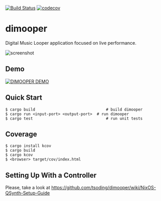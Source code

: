 [![Build Status](https://travis-ci.org/tsoding/dimooper.svg?branch=master)](https://travis-ci.org/tsoding/dimooper)
[![codecov](https://codecov.io/gh/tsoding/dimooper/branch/master/graph/badge.svg)](https://codecov.io/gh/tsoding/dimooper)

# dimooper #

Digital Music Looper application focused on live performance.

![screenshot](http://i.imgur.com/S5YzYiR.png)

## Demo ##

[![DIMOOPER DEMO](https://img.youtube.com/vi/qURmwdedUAI/0.jpg)](https://www.youtube.com/watch?v=qURmwdedUAI)

## Quick Start ##

```console
$ cargo build                               # build dimooper
$ cargo run <input-port> <output-port>  # run dimooper
$ cargo test                                # run unit tests
```

## Coverage ##

```console
$ cargo install kcov
$ cargo build
$ cargo kcov
$ <browser> target/cov/index.html
```

<!-- TODO(#222): document NixOS environment setup -->

## Setting Up With a Controller ##

Please, take a look at https://github.com/tsoding/dimooper/wiki/NixOS-QSynth-Setup-Guide
